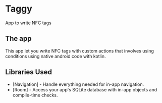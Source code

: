 # Taggy
App to write NFC tags

## The app
This app let you write NFC tags with custom actions that involves using conditions
using native android code with kotlin.

Libraries Used
--------------
* [Navigation] - Handle everything needed for in-app navigation.
* [Room] - Access your app's SQLite database with in-app objects and compile-time checks.
